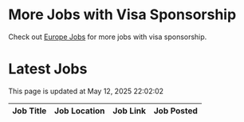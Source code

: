 # More Jobs with Visa Sponsorship

Check out [Europe Jobs](https://github.com/sureshparimi/europejobs#latest-jobs) for more jobs with visa sponsorship.

# Latest Jobs

This page is updated at May 12, 2025 22:02:02

| Job Title | Job Location | Job Link | Job Posted |
| --- | --- | --- | --- |

